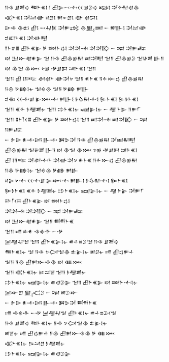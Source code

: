 <div class='block'>
<div class='line'>𒀀𒈾 𒋗𒍪𒌒 𒍣𒈨𒌍𒋙 𒁹 𒌷𒉌𒁁𒋾𒌋𒌋 𒂊𒊒𒌒 𒂕𒋙 𒋫𒅈𒋼𒁲</div>
<div class='line'>𒄤𒈨𒌍𒋙 𒋫𒁺𒀝 𒄑𒇀𒋙 𒂍𒄬𒇻𒋙 𒀞 𒋼𒁶𒋙</div>
<div class='line'>𒄿𒈾 𒆠𒆗 𒌷𒋙 𒁁𒄷𒍮 𒋫𒊓𒃶 𒁲𒅅𒌅 𒀸 𒆍𒃲𒋙 𒋫𒁺𒀝 𒄑𒊬𒈨𒌍𒋙 𒋫𒀝𒋃</div>
<div class='line'>𒈫𒈨𒐐𒐋 𒌷𒈨𒌍𒉌 𒃻 𒇷𒈨𒌓𒋙 𒋫𒋫𒁄 𒋫𒋫𒃼 𒀸 𒉈 𒋫𒊓𒊐</div>
<div class='line'>𒊭 𒌨𒁍𒊏𒀭𒉌 𒈠 𒀀𒈾 𒌷𒁲𒂊𒊑 𒀜𒋫𒋃 𒈠𒀀 𒌷𒁲𒂊𒊒 𒈠𒄩𒍪 𒃲𒀀</div>
<div class='line'>𒊭 𒆠𒈠 𒆠𒈲 𒆳𒂊 𒋩𒋗𒁕 𒁼𒈨𒌍𒋙 𒈠𒀀</div>
<div class='line'>𒈠𒀀 𒌷 𒋙𒀀𒌈 𒀠𒋼𒈨 𒀝𒋫𒆳 𒈠𒀀 𒀭𒈨𒌍 𒀀𒅆𒁍𒌓 𒌷𒁲𒂊𒊑</div>
<div class='line'>𒀀𒁲 𒃻𒂵𒋙𒉡 𒈠𒀪𒁲 𒈠𒀀 𒃻𒂵 𒂍𒃲</div>
<div class='line'>𒄑𒈿 𒌋𒌋𒋾𒋗 𒉌𒈲𒋾 𒂍𒃲𒋙 𒊩𒋝𒊑𒋾𒋙 𒌉𒈨𒌍𒋙 𒌉𒊩𒈨𒌍𒋙</div>
<div class='line'>𒈠𒀀 𒌍𒅆 𒊩𒆷𒋢𒉡 𒈠𒀀 𒄞𒈨𒌍𒋙𒉡 𒍢𒉌𒋙𒉡 𒀸 𒆷 𒈨𒉌 𒀀𒊓𒇲</div>
<div class='line'>𒈠𒀀 𒐉𒈨𒐕𒌋𒐋 𒌷𒈨𒌍𒉌 𒃻 𒇷𒈨𒌓𒋙 𒈠𒀀 𒀜𒋫𒁄 𒀜𒋫𒃼 𒀸 𒉈 𒀀𒊓𒊐</div>
<div class='line'>𒀸 𒉿𒄿 𒀭𒋾𒅀 𒃲𒋾 𒀉𒌇𒋫 𒀀𒈾 𒌷𒁲𒂊𒊑 𒋫𒀜𒊑𒋃</div>
<div class='line'>𒌷𒁲𒂊𒊑 𒈠𒄩𒍪 𒃲𒀀 𒊭 𒆠𒈠 𒆠𒈲 𒆳𒂊 𒋩𒋗𒁕 𒁼𒈨𒌍𒋙</div>
<div class='line'>𒌷 𒋙𒀀𒌈 𒋫𒀠𒋾𒈨 𒋫𒀝𒋫𒆳 𒀭𒈨𒌍 𒀀𒅆𒁍𒌓 𒌷𒁲𒂊𒊑</div>
<div class='line'>𒀀𒁲 𒃻𒂵𒋙𒉡 𒈠𒀪𒁲 𒃻𒂵 𒂍𒃲</div>
<div class='line'>𒄑𒉌𒆳𒋾 𒌋𒌋𒋾𒋗 𒉌𒈲𒋾 𒂍𒃲𒋙 𒊩𒋝𒊑𒋾𒋙 𒌉𒈨𒌍𒋙</div>
<div class='line'>𒌉𒊩𒈨𒌍𒋙 𒌍𒅆 𒊩𒆷𒋢𒉡 𒄞𒈨𒌍𒋙𒉡 𒍢𒉌𒋙𒉡 𒀸 𒆷 𒈨𒉌 𒋫𒊓𒇲</div>
<div class='line'>𒐉𒈨𒐕𒌋𒐋 𒌷𒈨𒌍𒉌 𒊭 𒇷𒈨𒌓𒋙</div>
<div class='line'>𒋫𒋫𒁄 𒋫𒋫𒃼 𒀸 𒉈 𒋫𒊓𒊐</div>
<div class='line'>𒊭 𒌨𒁍𒊏𒀭𒉌 𒈠𒀀 𒌦𒈨𒌍</div>
<div class='line'>𒈠𒀀 𒋬 𒉺𒀭 𒈾𒄯𒋥 𒀸𒋩</div>
<div class='line'>𒅁𒆷𒄷𒈠 𒈠𒀀 𒌷𒈨𒌍𒉌𒋙𒉡 𒌑𒈦𒊺𒊒𒈠 𒀀𒈾 𒋗𒍪𒌒</div>
<div class='line'>𒍣𒈨𒌍𒋙𒉡 𒈠 𒀀𒈾 𒆳𒉏𒈠𒆠 𒉺𒉌𒋙𒉡 𒅖𒆪𒉡 𒋬 𒌷𒌓𒊓𒈦</div>
<div class='line'>𒈠𒀀 𒀀𒁲 𒌷𒂍𒁍𒈾𒆠 𒊭 𒈪𒈲</div>
<div class='line'>𒈠𒀀 𒄤𒈨𒌍𒋙𒉡 𒄿𒁺𒆪 𒈠𒀀 𒊩𒆷𒋢𒉡</div>
<div class='line'>𒄞𒈨𒌍𒋙𒉡 𒍢𒉌𒋙𒉡 𒌑𒋼𒊒𒉌 𒈠𒀀 𒌷𒈨𒌍𒉌 𒊭 𒇷𒈨𒋾𒋙𒉡</div>
<div class='line'>𒅁𒁍𒇻 𒅅𒄣𒊒 𒀸 𒉈 𒅖𒊒𒁍</div>
<div class='line'>𒀸 𒉿𒄿 𒀭𒋾𒅀 𒃲𒋾 𒀉𒌇𒋫 𒌦𒈨𒌍</div>
<div class='line'>𒋬 𒈾𒄯𒋥 𒀸𒋩 𒅁𒆷𒄷𒈠 𒌷𒈨𒌍𒋙𒉡 𒌑𒈦𒊺𒊒𒌋𒈠</div>
<div class='line'>𒀀𒈾 𒋗𒍪𒌒 𒍣𒈨𒌍𒋙𒉡 𒀀𒈾 𒆳𒉏𒈠𒆠 𒉺𒉌𒋙𒉡</div>
<div class='line'>𒅖𒆪𒉡 𒋬 𒌷𒌓𒊓𒈦 𒀀𒁲 𒌷𒂍𒁍𒈾𒆠 𒃻 𒈪𒈲</div>
<div class='line'>𒄤𒈨𒌍𒋙𒉡 𒄿𒁺𒆪 𒊩𒆷𒋢𒉡</div>
<div class='line'>𒄞𒈨𒌍𒋙𒉡 𒍢𒉌𒋙𒉡 𒌑𒋼𒊒𒉌</div>
</div>